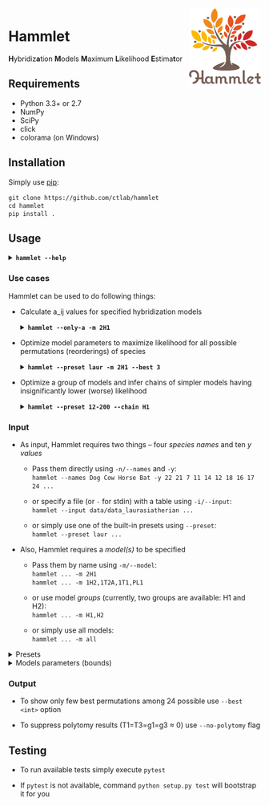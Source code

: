 <img src="logo.png" height="160px" align="right" />

# Hammlet

**H**ybridiz**a**tion **M**odels **M**aximum **L**ikelihood **E**stima**t**or

## Requirements

* Python 3.3+ or 2.7
* NumPy
* SciPy
* click
* colorama (on Windows)

## Installation

Simply use [pip](https://pip.pypa.io/en/stable/quickstart/):

    git clone https://github.com/ctlab/hammlet
    cd hammlet
    pip install .

## Usage

<details>
<summary><b><code>hammlet --help</code></b></summary>

    Usage: hammlet [OPTIONS]

      Hybridization Models Maximum Likelihood Estimator

      Author: Konstantin Chukharev (lipen00@gmail.com)

    Options:
      --preset <preset>              Preset data (laur/12-200/12-200-70-50/5-10/...)
      -i, --input <path|->           File with markers presence/absence data
      -n, --names <name...>          Space-separated list of four species names
      -y <int...>                    Space-separated list of ten y values (y11 y12 y13 y14 y22 y23 y24 y33 y34 y44)
      -r <float...>                  Space-separated list of four r values  [default: 1, 1, 1, 1]
      -m, --model <name...|all>      Comma-separated list of models
      --theta <n0 T1 T3 g1 g3>       Space-separated list of five theta components for a_ij (n0 T1 T3 gamma1 gamma3)
      --chain [H1|H2]                Model group for simplest models computation
      --best <int|all>               Number of best models to show  [default: all]
      --method [SLSQP|L-BFGS-B|TNC]  Optimization method  [default: SLSQP]
      --theta0 <n0 T1 T3 g1 g3>      Space-separated list of five initial theta components (n0 T1 T3 gamma1 gamma3)
      --only-first                   Do calculations only for first (initial) permutation
      --only-permutation <name...>   Do calculations only for given permutation
      --free-permutation             [chain] Use best permutations for each simpler model
      --only-a                       Do only a_ij calculations
      --bootstrap <int>              Bootstrap a_ij values by applying Poisson to the input ys
      --no-polytomy                  Do not show polytomy results
      --show-permutation <name...>   Show morphed y values for given permutation
      -p, --pvalue <float>           p-value for statistical tests  [default: 0.05]
      --debug                        Debug.
      --version                      Show the version and exit.
      -h, --help                     Show this message and exit.

</details>

### Use cases

Hammlet can be used to do following things:

* Calculate a_ij values for specified hybridization models

    <details>
    <summary><b><code>hammlet --only-a -m 2H1</code></b></summary>

        [*] Doing only a_ij calculations...
        [+] Result for model 2H1, permutation [A, B, C, D], theta=(96.0, 0.5, 0.5, 0.5, 0.5), r=(1, 1, 1, 1):
         ij  y_ij ~ij~~y_ij~  a_ij
         11   16   11   16   32.178
         12   16   12   16   28.728
         13   16   13   16   43.413
         14   16   14   16   11.231
         22   16   22   16   18.269
         23   16   23   16    9.322
         24   16   24   16   25.140
         33   16   33   16   10.862
         34   16   34   16    8.546
         44   16   44   16    7.044

    </details>

* Optimize model parameters to maximize likelihood for all possible permutations (reorderings) of species

    <details>
    <summary><b><code>hammlet --preset laur -m 2H1 --best 3</code></b></summary>

        [*] Using preset "laur"
        [*] Species: Dog, Cow, Horse, Bat
        [*] y values: 22 21 7 11 14 12 18 16 17 24
        [*] Optimizing model 2H1...
        [+] Done optimizing model 2H1 in 0.4 s.
        [@] 2H1, TTgg, 1, Cow, Bat, Dog, Horse, LL=292.589, n0=95.495, T1=0.150, T3=0.077, g1=1.000, g3=0.533
        [@] 2H1, TTgg, 2, Dog, Bat, Cow, Horse, LL=292.414, n0=95.447, T1=0.175, T3=0.040, g1=0.917, g3=0.572
        [@] 2H1, TTgg, 3, Bat, Dog, Horse, Cow, LL=292.327, n0=95.717, T1=0.177, T3=0.000, g1=0.468, g3=0.114
        [+] All done in 0.4 s.

    </details>

* Optimize a group of models and infer chains of simpler models having insignificantly lower (worse) likelihood
    <details>
    <summary><b><code>hammlet --preset 12-200 --chain H1</code></b></summary>

        [*] Using preset "12-200"
        [*] Species: A, B, C, D
        [*] y values: 12 12 200 12 12 12 12 12 12 12
        [*] Searching for simplest models from H1...
        [*] Total 3 chain(s):
            2H1 -> 1PH1
            2H1 -> 1H2 -> 1PH1
            2H1 -> 1H3 -> 1PH1
        [+] Done calculating 1 simplest model(s) in 0.8 s.
        [@] 1PH1, 0TNg, 1, A, C, B, D, LL=965.392, n0=132.076, T1=0.000, T3=1.425, g1=0.000, g3=0.935
        [+] All done in 6.7 s.

    </details>

### Input

* As input, Hammlet requires two things – four _species names_ and ten _y values_

    - Pass them directly using `-n/--names` and `-y`:<br>
        `hammlet --names Dog Cow Horse Bat -y 22 21 7 11 14 12 18 16 17 24 ...`

    - or specify a file (or `-` for stdin) with a table using `-i/--input`:<br>
        `hammlet --input data/data_laurasiatherian ...`

    - or simply use one of the built-in presets using `--preset`:<br>
        `hammlet --preset laur ...`

* Also, Hammlet requires a _model(s)_ to be specified

    - Pass them by name using `-m/--model`:<br>
        `hammlet ... -m 2H1`<br>
        `hammlet ... -m 1H2,1T2A,1T1,PL1`

    - or use model _groups_ (currently, two groups are available: H1 and H2):<br>
        `hammlet ... -m H1,H2`

    - or simply use all models:<br>
        `hammlet ... -m all`

<details>
<summary>Presets</summary>

|    Preset    |       Species names       |            y values            |
|:------------:|:-------------------------:|:------------------------------:|
|     laur     |     Dow Cow Horse Bat     |  22 21 7 11 14 12 18 16 17 24  |
|    12-200    |          A B C D          | 12 12 200 12 12 12 12 12 12 12 |
| 12-200-70-50 |          A B C D          | 12 200 12 70 12 12 12 50 12 12 |
|     5-10     |          A B C D          |  5 10 59 3 5 20 68 125 72 10   |

</details>

<details>
<summary>Models parameters (bounds)</summary>

| Name  | Mnemo | T1  | T3  | g1  | g3  |     | Name  | Mnemo | T1  | T3  | g1  | g3  |
|:-----:|:-----:|:---:|:---:|:---:|:---:|:---:|:-----:|:-----:|:---:|:---:|:---:|:---:|
|  2H1  | TTgg  |     |     |     |     |     |  2H2  | TTgg  |     |     |     |     |
|  1H1  | TTg0  |     |     |     |  0  |     | 2HA1  | TTg0  |     |     |     |  0  |
|  1H2  | TT1g  |     |     |  1  |     |     | 2HA2  | TTg1  |     |     |     |  1  |
|  1H3  | TT0g  |     |     |  0  |     |     | 2HB1  | TT0g  |     |     |  0  |     |
|  1H4  | TTg1  |     |     |     |  1  |     | 2HB2  | TT1g  |     |     |  1  |     |
|  1HP  | T0gg  |     |  0  |     |     |     |  2HP  | T0gg  |     |  0  |     |     |
|  1T1  | TT10  |     |     |  1  |  0  |     |  2T1  | TT01  |     |     |  0  |  1  |
|  1T2  | TT00  |     |     |  0  |  0  |     |  2T2  | TT00  |     |     |  0  |  0  |
| 1T2A  | TT01  |     |     |  0  |  1  |     | 2T2A  | TT01  |     |     |  0  |  1  |
| 1T2B  | TT11  |     |     |  1  |  1  |     | 2T2B  | TT11  |     |     |  1  |  1  |
| 1PH1  | 0TNg  |  0  |     | N/D |     |     | 2PH1  | 0TNg  |  0  |     | N/D |     |
| 1PH1A | T01g  |     |  0  |  1  |     |     | 2PH2  | T0g0  |     |  0  |     |  0  |
| 1PH2  | T0g0  |     |  0  |     |  0  |     | 2PH2A | T00g  |     |  0  |  0  |     |
| 1PH3  | T0g1  |     |  0  |     |  1  |     | 2PH2B | T01g  |     |  0  |  1  |     |
|  1P1  | 0TN0  |  0  |     | N/D |  0  |     | 2PH2C | T0g1  |     |  0  |     |  1  |
|  1P2  | T00N  |     |  0  |  0  | N/D |     |  2P1  | 0TN0  |  0  |     | N/D |  0  |
| 1P2A  | 0TN1  |  0  |     | N/D |  1  |     | 2P1A  | 0TN1  |  0  |     | N/D |  1  |
| 1P2B  | T011  |     |  0  |  1  |  1  |     |  2P2  | T000  |     |  0  |  0  |  0  |
|  1P3  | T010  |     |  0  |  1  |  0  |     | 2P2A  | T011  |     |  0  |  1  |  1  |
|  PL1  | 00NN  |  0  |  0  | N/D | N/D |     |  2P3  | T010  |     |  0  |  1  |  0  |
|  PL2  | 00NN  |  0  |  0  | N/D | N/D |     | 2P3A  | T001  |     |  0  |  0  |  1  |

</details>

### Output

* To show only few best permutations among 24 possible use `--best <int>` option

* To suppress polytomy results (T1=T3=g1=g3 &asymp; 0) use `--no-polytomy` flag

## Testing

* To run available tests simply execute `pytest`

* If `pytest` is not available, command `python setup.py test` will bootstrap it for you
